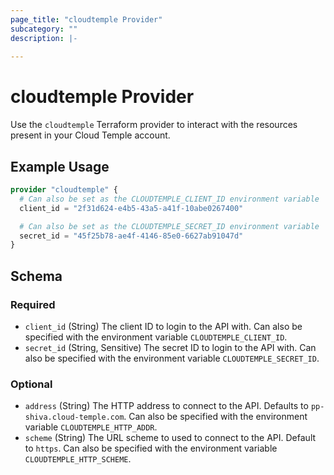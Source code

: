 ```yaml
---
page_title: "cloudtemple Provider"
subcategory: ""
description: |-
  
---
```


# cloudtemple Provider

Use the `cloudtemple` Terraform provider to interact with the resources present
in your Cloud Temple account.

## Example Usage
```terraform
provider "cloudtemple" {
  # Can also be set as the CLOUDTEMPLE_CLIENT_ID environment variable
  client_id = "2f31d624-e4b5-43a5-a41f-10abe0267400"

  # Can also be set as the CLOUDTEMPLE_SECRET_ID environment variable
  secret_id = "45f25b78-ae4f-4146-85e0-6627ab91047d"
}
```
<!-- schema generated by tfplugindocs -->
## Schema

### Required

- `client_id` (String) The client ID to login to the API with. Can also be specified with the environment variable `CLOUDTEMPLE_CLIENT_ID`.
- `secret_id` (String, Sensitive) The secret ID to login to the API with. Can also be specified with the environment variable `CLOUDTEMPLE_SECRET_ID`.

### Optional

- `address` (String) The HTTP address to connect to the API. Defaults to `pp-shiva.cloud-temple.com`. Can also be specified with the environment variable `CLOUDTEMPLE_HTTP_ADDR`.
- `scheme` (String) The URL scheme to used to connect to the API. Default to `https`. Can also be specified with the environment variable `CLOUDTEMPLE_HTTP_SCHEME`.
